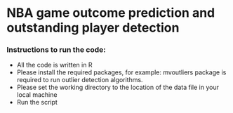 # NBA game outcome prediction and outstanding player detection



### Instructions to run the code:
* All the code is written in R
* Please install the required packages, for example: mvoutliers package is required to run outlier detection algorithms.
* Please set the working directory to the location of the data file in your local machine
* Run the script

